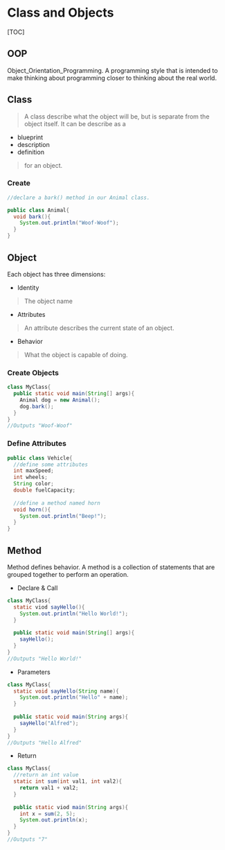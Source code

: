 # Class and Objects

[TOC]

## OOP

Object_Orientation_Programming. A programming style that is intended to make thinking about programming closer to thinking about the real world.

## Class

> A class describe what the object will be, but is separate from the object itself. It can be describe as a

- blueprint
- description
- definition

> for an object.

### Create

```java
//declare a bark() method in our Animal class.

public class Animal{
  void bark(){
    System.out.println("Woof-Woof");
  }
}
```



## Object

Each object has three dimensions:

- Identity

> The object name

- Attributes

> An attribute describes the current state of an object.

- Behavior

> What the object is capable of doing.

### Create Objects

```java
class MyClass{
  public static void main(String[] args){
    Animal dog = new Animal();
    dog.bark();
  }
}
//Outputs "Woof-Woof"
```

### Define Attributes

```java
public class Vehicle{
  //define some attributes
  int maxSpeed;
  int wheels;
  String color;
  double fuelCapacity;
  
  //define a method named horn
  void horn(){
    System.out.println("Beep!");
  }
}
```



## Method

Method defines behavior. A method is a collection of statements that are grouped together to perform an operation.

- Declare & Call

```java
class MyClass{
  static viod sayHello(){
    System.out.println("Hello World!");
  }
  
  public static void main(String[] args){
    sayHello();
  }
}
//Outputs "Hello World!"
```

- Parameters

```java
class MyClass{
  static void sayHello(String name){
    System.out.println("Hello" + name);
  }
  
  public static void main(String args){
    sayHello("Alfred");
  }
}
//Outputs "Hello Alfred"
```

- Return

```java
class MyClass{
  //return an int value
  static int sum(int val1, int val2){
    return val1 + val2;
  }
  
  public static viod main(String args){
    int x = sum(2, 5);
    System.out.println(x);
  }
}
//Outputs "7"
```

